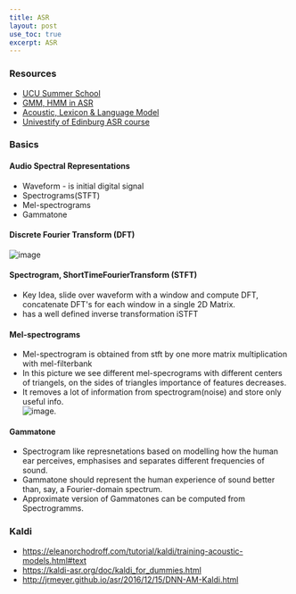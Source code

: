 ```yaml
---
title: ASR
layout: post
use_toc: true
excerpt: ASR
---
```

### Resources
- [UCU Summer School](https://github.com/taras-sereda/deep-learning-for-audio)
- [GMM, HMM in ASR](https://jonathan-hui.medium.com/speech-recognition-gmm-hmm-8bb5eff8b196)
- [Acoustic, Lexicon & Language Model](https://jonathan-hui.medium.com/speech-recognition-acoustic-lexicon-language-model-aacac0462639)
- [Univestify of Edinburg ASR course](http://www.inf.ed.ac.uk/teaching/courses/asr/index-2017.html)

### Basics
#### Audio Spectral Representations
- Waveform - is initial digital signal
- Spectrograms(STFT)
- Mel-spectrograms
- Gammatone
#### Discrete Fourier Transform (DFT)
![image](https://user-images.githubusercontent.com/13698885/103167165-f9b1c180-4828-11eb-9340-ef7f8b560844.png)
#### Spectrogram, ShortTimeFourierTransform (STFT)
- Key Idea, slide over waveform with a window and compute DFT, concatenate DFT's for each window in a single 2D Matrix.
- has a well defined inverse transformation iSTFT
#### Mel-spectrograms
- Mel-spectrogram is obtained from stft by one more matrix multiplication with mel-filterbank
- In this picture we see different mel-specrograms with different centers of triangels, on the sides of triangles importance of features decreases.
- It removes a lot of information from spectrogram(noise) and store only useful info.   
![image](https://user-images.githubusercontent.com/13698885/103167603-bd806000-482c-11eb-97e2-757e8a464cf3.png).
#### Gammatone
- Spectrogram like represnetations based on modelling how the human ear perceives, emphasises and separates different frequencies of sound.
- Gammatone should represent the human experience of sound better than, say, a Fourier-domain spectrum.
- Approximate version of Gammatones can be computed from Spectrogramms.

### Kaldi
- https://eleanorchodroff.com/tutorial/kaldi/training-acoustic-models.html#text
- https://kaldi-asr.org/doc/kaldi_for_dummies.html
- http://jrmeyer.github.io/asr/2016/12/15/DNN-AM-Kaldi.html

